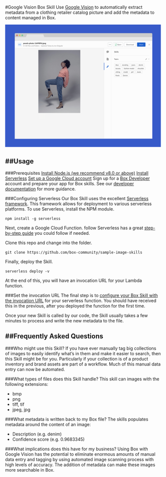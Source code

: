 #Google Vision Box Skill
Use [Google Vision](https://cloud.google.com/vision/) to automatically extract metadata from a clothing retailer catalog picture and add the metadata to content managed in Box.

![output example](./box-label-image.png)

## ##Usage

###Prerequisites
[Install Node.js (we recommend v8.0 or above)](https://nodejs.org/en/)
[Install Serverless](https://serverless.com/framework/docs/getting-started/)
[Set up a Google Cloud account](https://cloud.google.com/)
Sign up for a [Box Developer](https://developer.box.com/) account and prepare your app for Box skills. See our [developer documentation](https://developer.box.com/docs/box-skills) for more guidance.

###Configuring Serverless
Our Box Skill uses the excellent [Serverless framework](https://serverless.com/). This framework allows for deployment to various serverless platforms.
To use Serverless, install the NPM module.

```
npm install -g serverless
```

Next, create a Google Cloud Function. follow Serverless has a great [step-by-step guide](https://serverless.com/framework/docs/providers/google/guide/quick-start/) you could follow if needed.

Clone this repo and change into the folder.

```
git clone https://github.com/box-community/sample-image-skills
```

Finally, deploy the Skill.

```
serverless deploy -v
```

At the end of this, you will have an invocation URL for your Lambda function.

###Set the invocation URL
The final step is to [configure your Box Skill with the invocation URL](https://developer.box.com/docs/configure-a-box-skill) for your serverless function. You should have received this in the previous, after you deployed the function for the first time.

Once your new Skill is called by our code, the Skill usually takes a few minutes to process and write the new metadata to the file.

## ##Frequently Asked Questions

###Who might use this Skill?
If you have ever manually tag big collections of images to easily identify what’s in them and make it easier to search, then this Skill might be for you. Particularly if your collection is of a product inventory and brand assets are part of a workflow. Much of this manual data entry can now be automated.

###What types of files does this Skill handle?
This skill can images with the following extensions:

- bmp
- png
- tiff, tif
- jpeg, jpg

###What metadata is written back to my Box file?
The skills populates metadata around the content of an image:

- Description (e.g. denim)
- Confidence score (e.g. 0.9683345)

###What implications does this have for my business?
Using Box with Google Vision has the potential to eliminate enormous amounts of manual data entry and tagging by using automated image scanning process with high levels of accuracy. The addition of metadata can make these images more searchable in Box.
